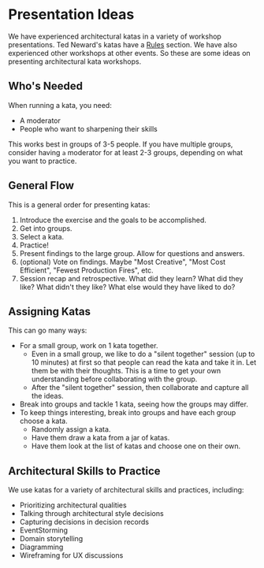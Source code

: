 # Presentation Ideas

We have experienced architectural katas in a variety of workshop presentations. Ted Neward's katas have a [Rules](https://www.architecturalkatas.com/rules.html) section. We have also experienced other workshops at other events. So these are some ideas on presenting architectural kata workshops.

## Who's Needed

When running a kata, you need:

- A moderator
- People who want to sharpening their skills

This works best in groups of 3-5 people. If you have multiple groups, consider having `a` moderator for at least 2-3 groups, depending on what you want to practice.

## General Flow

This is a general order for presenting katas:

1. Introduce the exercise and the goals to be accomplished.
2. Get into groups.
3. Select a kata.
4. Practice!
5. Present findings to the large group. Allow for questions and answers.
6. (optional) Vote on findings. Maybe "Most Creative", "Most Cost Efficient", "Fewest Production Fires", etc.
7. Session recap and retrospective. What did they learn? What did they like? What didn't they like? What else would they have liked to do?

## Assigning Katas

This can go many ways:

- For a small group, work on 1 kata together.
  - Even in a small group, we like to do a "silent together" session (up to 10 minutes) at first so that people can read the kata and take it in. Let them be with their thoughts. This is a time to get your own understanding before collaborating with the group.
  - After the "silent together" session, then collaborate and capture all the ideas.
- Break into groups and tackle 1 kata, seeing how the groups may differ.
- To keep things interesting, break into groups and have each group choose a kata.
  - Randomly assign a kata.
  - Have them draw a kata from a jar of katas.
  - Have them look at the list of katas and choose one on their own.

## Architectural Skills to Practice

We use katas for a variety of architectural skills and practices, including:

- Prioritizing architectural qualities
- Talking through architectural style decisions
- Capturing decisions in decision records
- EventStorming
- Domain storytelling
- Diagramming
- Wireframing for UX discussions